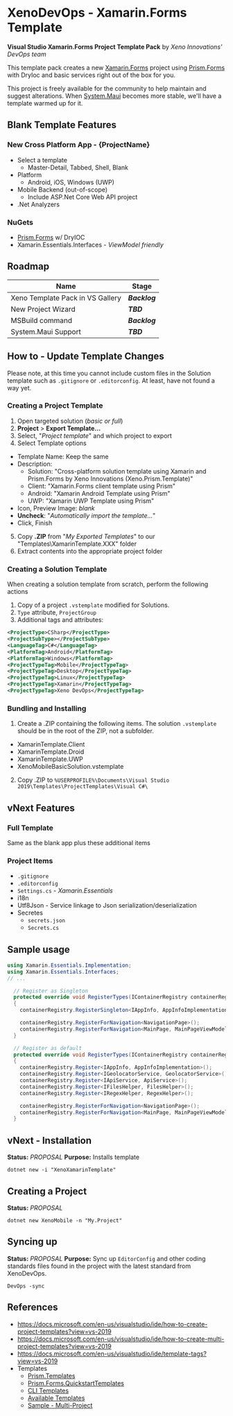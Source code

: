 # XenoDevOps - Xamarin.Forms Template

**Visual Studio Xamarin.Forms Project Template Pack** by *Xeno Innovations' DevOps team*

This template pack creates a new [Xamarin.Forms]() project using [Prism.Forms](https://github.com/PrismLibrary/Prism) with DryIoc and basic services right out of the box for you.

This project is freely available for the community to help maintain and suggest alterations. When [System.Maui]() becomes more stable, we'll have a template warmed up for it.


## Blank Template Features
### New Cross Platform App - {ProjectName}
* Select a template
  * Master-Detail, Tabbed, Shell, Blank
* Platform
  * Android, iOS, Windows (UWP)
* Mobile Backend (out-of-scope)
  * Include ASP.Net Core Web API project
* .Net Analyzers

### NuGets
* [Prism.Forms](https://github.com/PrismLibrary/Prism) w/ DryIOC
* Xamarin.Essentials.Interfaces - _ViewModel friendly_

## Roadmap
| Name | Stage |
|------|-------|
| Xeno Template Pack in VS Gallery | ***Backlog*** |
| New Project Wizard | ***TBD*** |
| MSBuild command | ***Backlog*** |
| System.Maui Support | ***TBD*** |

## How to - Update Template Changes
Please note, at this time you cannot include custom files in the Solution template such as ``.gitignore`` or ``.editorconfig``. At least, have not found a way yet.

### Creating a Project Template
1. Open targeted solution (_basic or full_)
2. **Project** > **Export Template...**
3. Select, "_Project template_" and which project to export
4. Select Template options
  * Template Name: Keep the same
  * Description:
    * Solution: "Cross-platform solution template using Xamarin and Prism.Forms by Xeno Innovations (Xeno.Prism.Template)"
    * Client: "Xamarin.Forms client template using Prism"
    * Android: "Xamarin Android Template using Prism"
    * UWP: "Xamarin UWP Template using Prism"
  * Icon, Preview Image: *blank*
  * **Uncheck**: "_Automatically import the template..._"
  * Click, Finish
5. Copy **.ZIP** from "_My Exported Templates_" to our "Templates\XamarinTemplate.XXX" folder
6. Extract contents into the appropriate project folder

### Creating a Solution Template
When creating a solution template from scratch, perform the following actions

1. Copy of a project ``.vstemplate`` modified for Solutions.
2. ``Type`` attribute, ``ProjectGroup``
3. Additional tags and attributes:
```xml
<ProjectType>CSharp</ProjectType>
<ProjectSubType></ProjectSubType>
<LanguageTag>C#</LanguageTag>
<PlatformTag>Android</PlatformTag>
<PlatformTag>Windows</PlatformTag>
<ProjectTypeTag>Mobile</ProjectTypeTag>
<ProjectTypeTag>Desktop</ProjectTypeTag>
<ProjectTypeTag>Linux</ProjectTypeTag>
<ProjectTypeTag>Xamarin</ProjectTypeTag>
<ProjectTypeTag>Xeno DevOps</ProjectTypeTag>
```

### Bundling and Installing
1. Create a .ZIP containing the following items. The solution ``.vstemplate`` should be in the root of the ZIP, not a subfolder.
  * XamarinTemplate.Client
  * XamarinTemplate.Droid
  * XamarinTemplate.UWP
  * XenoMobileBasicSolution.vstemplate
2. Copy .ZIP to ``%USERPROFILE%\Documents\Visual Studio 2019\Templates\ProjectTemplates\Visual C#\``

## vNext Features
### Full Template
Same as the blank app plus these additional items

### Project Items
* ``.gitignore``
* ``.editorconfig``
* ``Settings.cs`` - _Xamarin.Essentials_
* i18n
* Utf8Json - Service linkage to Json serialization/deserialization
* Secretes
  * ``secrets.json``
  * ``Secrets.cs``


## Sample usage
```cs
using Xamarin.Essentials.Implementation;
using Xamarin.Essentials.Interfaces;
// ...

  // Register as Singleton
  protected override void RegisterTypes(IContainerRegistry containerRegistry)
  {
    containerRegistry.RegisterSingleton<IAppInfo, AppInfoImplementation>();

    containerRegistry.RegisterForNavigation<NavigationPage>();
    containerRegistry.RegisterForNavigation<MainPage, MainPageViewModel>();
  }

  // Register as default
  protected override void RegisterTypes(IContainerRegistry containerRegistry)
  {
    containerRegistry.Register<IAppInfo, AppInfoImplementation>();
    containerRegistry.Register<IGeolocatorService, GeolocatorService>();
    containerRegistry.Register<IApiService, ApiService>();
    containerRegistry.Register<IFilesHelper, FilesHelper>();
    containerRegistry.Register<IRegexHelper, RegexHelper>();

    containerRegistry.RegisterForNavigation<NavigationPage>();
    containerRegistry.RegisterForNavigation<MainPage, MainPageViewModel>();
  }
```


## vNext - Installation
**Status:** *PROPOSAL*
**Purpose:** Installs template
```
dotnet new -i "XenoXamarinTemplate"
```

## Creating a Project
**Status:** *PROPOSAL*
```
dotnet new XenoMobile -n "My.Project"
```

## Syncing up
**Status:** *PROPOSAL*
**Purpose:** Sync up ``EditorConfig`` and other coding standards files found in the project with the latest standard from XenoDevOps.
```
DevOps -sync
```

## References
* https://docs.microsoft.com/en-us/visualstudio/ide/how-to-create-project-templates?view=vs-2019
* https://docs.microsoft.com/en-us/visualstudio/ide/how-to-create-multi-project-templates?view=vs-2019
* https://docs.microsoft.com/en-us/visualstudio/ide/template-tags?view=vs-2019
* Templates
  * [Prism.Templates](https://github.com/PrismLibrary/Prism.Templates)
  * [Prism.Forms.QuickstartTemplates](https://dotnetnew.azurewebsites.net/template/Prism.Forms.QuickstartTemplates/PrismLibrary.Xamarin.Forms.QuickStart.CSharp)
  * [CLI Templates](https://docs.microsoft.com/en-us/dotnet/core/tutorials/cli-templates-create-project-template#:~:text=In%20your%20terminal%2C%20navigate%20to,to%20create%20a%20new%20template.)
  * [Available Templates](https://github.com/dotnet/templating/wiki/Available-templates-for-dotnet-new)
  * [Sample - Multi-Project](https://github.com/dotnet/dotnet-template-samples/tree/master/05-multi-project/.template.config)


